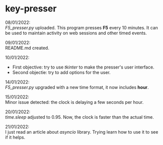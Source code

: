 # key-presser

08/01/2022:  
*F5_presser.py* uploaded. This program presses **F5** every 10 minutes. It can be used to maintain activity on web sessions and other timed events.

09/01/2022:  
README.md created.

10/01/2022:  
- First objective: try to use *tkinter* to make the presser's user interface.
- Second objectie: try to add options for the user.

14/01/2022:  
*F5_presser.py* upgraded with a new time format, it now includes **hour**.

15/01/2022:  
Minor issue detected: the clock is delaying a few seconds per hour.

20/01/2022:  
*time.sleep* adjusted to 0.95. Now, the clock is faster than the actual time.

21/01/2022:  
I just read an article about *asyncio* library. Trying learn how to use it to see if it helps.
